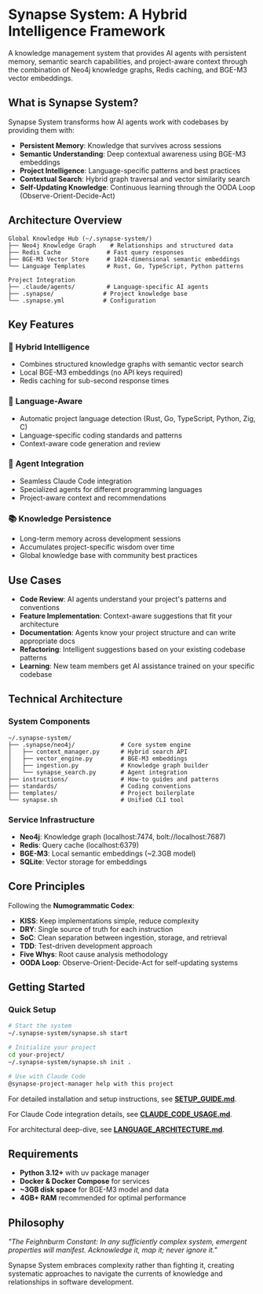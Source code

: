 # Synapse System: A Hybrid Intelligence Framework

A knowledge management system that provides AI agents with persistent memory, semantic search capabilities, and project-aware context through the combination of Neo4j knowledge graphs, Redis caching, and BGE-M3 vector embeddings.

## What is Synapse System?

Synapse System transforms how AI agents work with codebases by providing them with:

- **Persistent Memory**: Knowledge that survives across sessions
- **Semantic Understanding**: Deep contextual awareness using BGE-M3 embeddings
- **Project Intelligence**: Language-specific patterns and best practices
- **Contextual Search**: Hybrid graph traversal and vector similarity search
- **Self-Updating Knowledge**: Continuous learning through the OODA Loop (Observe-Orient-Decide-Act)

## Architecture Overview

```
Global Knowledge Hub (~/.synapse-system/)
├── Neo4j Knowledge Graph    # Relationships and structured data
├── Redis Cache             # Fast query responses
├── BGE-M3 Vector Store     # 1024-dimensional semantic embeddings
└── Language Templates      # Rust, Go, TypeScript, Python patterns

Project Integration
├── .claude/agents/         # Language-specific AI agents
├── .synapse/              # Project knowledge base
└── .synapse.yml           # Configuration
```

## Key Features

### 🧠 **Hybrid Intelligence**
- Combines structured knowledge graphs with semantic vector search
- Local BGE-M3 embeddings (no API keys required)
- Redis caching for sub-second response times

### 🔧 **Language-Aware**
- Automatic project language detection (Rust, Go, TypeScript, Python, Zig, C)
- Language-specific coding standards and patterns
- Context-aware code generation and review

### 🤖 **Agent Integration**
- Seamless Claude Code integration
- Specialized agents for different programming languages
- Project-aware context and recommendations

### 📚 **Knowledge Persistence**
- Long-term memory across development sessions
- Accumulates project-specific wisdom over time
- Global knowledge base with community best practices

## Use Cases

- **Code Review**: AI agents understand your project's patterns and conventions
- **Feature Implementation**: Context-aware suggestions that fit your architecture
- **Documentation**: Agents know your project structure and can write appropriate docs
- **Refactoring**: Intelligent suggestions based on your existing codebase patterns
- **Learning**: New team members get AI assistance trained on your specific codebase

## Technical Architecture

### System Components

```
~/.synapse-system/
├── .synapse/neo4j/             # Core system engine
│   ├── context_manager.py      # Hybrid search API
│   ├── vector_engine.py        # BGE-M3 embeddings
│   ├── ingestion.py            # Knowledge graph builder
│   └── synapse_search.py       # Agent integration
├── instructions/               # How-to guides and patterns
├── standards/                  # Coding conventions
├── templates/                  # Project boilerplate
└── synapse.sh                  # Unified CLI tool
```

### Service Infrastructure

- **Neo4j**: Knowledge graph (localhost:7474, bolt://localhost:7687)
- **Redis**: Query cache (localhost:6379)
- **BGE-M3**: Local semantic embeddings (~2.3GB model)
- **SQLite**: Vector storage for embeddings

## Core Principles

Following the **Numogrammatic Codex**:

- **KISS**: Keep implementations simple, reduce complexity
- **DRY**: Single source of truth for each instruction
- **SoC**: Clean separation between ingestion, storage, and retrieval
- **TDD**: Test-driven development approach
- **Five Whys**: Root cause analysis methodology
- **OODA Loop**: Observe-Orient-Decide-Act for self-updating systems

## Getting Started

### Quick Setup
```bash
# Start the system
~/.synapse-system/synapse.sh start

# Initialize your project
cd your-project/
~/.synapse-system/synapse.sh init .

# Use with Claude Code
@synapse-project-manager help with this project
```

For detailed installation and setup instructions, see **[SETUP_GUIDE.md](SETUP_GUIDE.md)**.

For Claude Code integration details, see **[CLAUDE_CODE_USAGE.md](CLAUDE_CODE_USAGE.md)**.

For architectural deep-dive, see **[LANGUAGE_ARCHITECTURE.md](LANGUAGE_ARCHITECTURE.md)**.

## Requirements

- **Python 3.12+** with uv package manager
- **Docker & Docker Compose** for services
- **~3GB disk space** for BGE-M3 model and data
- **4GB+ RAM** recommended for optimal performance

## Philosophy

*"The Feighnburm Constant: In any sufficiently complex system, emergent properties will manifest. Acknowledge it, map it; never ignore it."*

Synapse System embraces complexity rather than fighting it, creating systematic approaches to navigate the currents of knowledge and relationships in software development.